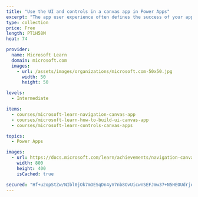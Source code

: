 ```yaml
---
title: "Use the UI and controls in a canvas app in Power Apps"
excerpt: "The app user experience often defines the success of your app. This learning path will focus on how to provide the best app navigation, and build the best UI using themes, icons, images, personalization, different form factors, and controls."
type: collection
price: Free
length: PT1H58M
heat: 74

provider:
  name: Microsoft Learn
  domain: microsoft.com
  images:
    - url: /assets/images/organizations/microsoft.com-50x50.jpg
      width: 50
      height: 50

levels:
  - Intermediate

items:
  - courses/microsoft-learn-navigation-canvas-app
  - courses/microsoft-learn-how-to-build-ui-canvas-app
  - courses/microsoft-learn-controls-canvas-apps

topics:
  - Power Apps

images:
  - url: https://docs.microsoft.com/learn/achievements/navigation-canvas-app-social.png
    width: 800
    height: 400
    isCached: true

secured: "Hf+u2opStZw/NIbl0jOk7mOESqDn4yV7nb8OvUicwnSEFJmw37+N5HEOUdrjotORll2ZAW4x5b+nqA5Et7jbmYyWfpB591K0usch/namVF8PMCusLwEJ2aBmvYS4Cat+xfwcB+/OPpTiDYGAfYgYE75n1A7gAluxeamtFkgLZus/PhmHoFEyt6ak5vr2ZgbnAonSPxCMX7PAkkeD1rFocb1vTDFiEPs659b+2m6IrRAqw1orTWefHyU4e8UZ4c9yVpHaaqmoz3GeIE5SsF4aHm07cB9/7zVZG4COx//1pyr1tX+DKcOH7Mybwgx7ukt27G6M3DvHJcq0kZO5T6NZnmdgr171zr9ZFdZaMDYtEKU=;uFMmxxNzINiwR4DS97U51Q=="
---
```


